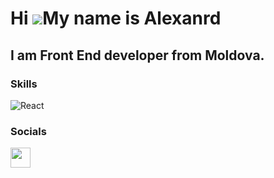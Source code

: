 Hi ![](https://user-images.githubusercontent.com/18350557/176309783-0785949b-9127-417c-8b55-ab5a4333674e.gif)My name is Alexanrd
========================================================================================================================================

I am Front End developer from Moldova.
--------------------------

### Skills
![React](https://img.shields.io/badge/react-%2320232a.svg?style=for-the-badge&logo=react&logoColor=%2361DAFB)


### Socials

<p align="left"> <a href="https://www.linkedin.com/in/alexandr-sclyaev-b371341a2/" target="_blank" rel="noreferrer"><img src="https://raw.githubusercontent.com/danielcranney/readme-generator/main/public/icons/socials/linkedin.svg" width="32" height="32" /></a> </p>

